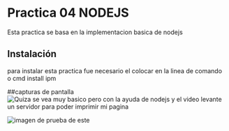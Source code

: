 # Practica 04 NODEJS
Esta practica se basa en la implementacion basica de nodejs

## Instalación

para instalar esta practica fue necesario el colocar en la linea de comando o cmd install ipm 

##capturas de pantalla
![Quiza se vea muy basico pero con la ayuda de nodejs y el video levante un servidor para poder imprimir mi pagina](/images/imagem1)

![imagen de prueba de este](URL_de_la_imagen)
